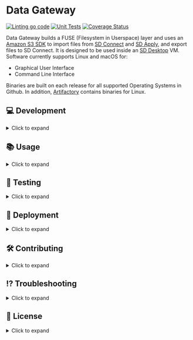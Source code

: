# Data Gateway

[![Linting go code](https://github.com/CSCfi/sda-filesystem/actions/workflows/linting.yml/badge.svg)](https://github.com/CSCfi/sda-filesystem/actions/workflows/linting.yml)
[![Unit Tests](https://github.com/CSCfi/sda-filesystem/actions/workflows/unittest.yml/badge.svg)](https://github.com/CSCfi/sda-filesystem/actions/workflows/unittest.yml)
[![Coverage Status](https://coveralls.io/repos/github/CSCfi/sda-filesystem/badge.svg?branch=main)](https://coveralls.io/github/CSCfi/sda-filesystem?branch=main)

Data Gateway builds a FUSE (Filesystem in Userspace) layer and uses an [Amazon S3 SDK](https://docs.aws.amazon.com/code-library/latest/ug/go_2_s3_code_examples.html) to import files from [SD Connect](https://research.csc.fi/service/sd-connect/) and [SD Apply](https://research.csc.fi/service/sd-apply/), and export files to SD Connect. It is designed to be used inside an [SD Desktop](https://research.csc.fi/service/sd-desktop/) VM. Software currently supports Linux and macOS for:
- Graphical User Interface
- Command Line Interface

Binaries are built on each release for all supported Operating Systems in Github. In addition, [Artifactory](https://artifactory.ci.csc.fi/ui/repos/tree/General/sds-generic-local/desktop) contains binaries for Linux.

## 💻 Development

<details><summary>Click to expand</summary>

### Prerequisites
- Go version 1.24+
- Docker
- On Linux, install `pkg-config` and `libfuse3-dev` with `apt-get`.
- On macOS, install `pkg-config` with Homebrew, and install [macFUSE](https://github.com/macfuse/macfuse/wiki/Getting-Started)

In addition, the GUI requires

- [Wails](https://wails.io/docs/gettingstarted/installation) and its dependencies.
- [pnpm](https://pnpm.io/installation)

### Components

Data Gateway binaries cannot function without all the following components:

- A [nginx proxy](https://gitlab.ci.csc.fi/sds-dev/sd-platform/generic-terminal-proxy) (also called `terminal-proxy`) through which all calls from the VM are routed. It's main purpose it to add various headers to the request.
- A [KrakenD API gateway](https://gitlab.ci.csc.fi/sds-dev/sd-desktop/krakend-api-gateway) that deals with routing, authentication, and many important modifications to the requests and responses.
- An AAI, which the API gateway uses to authenticate the user.
  - SDS AAI in production
- An object storage that can be accessed with AWS S3. Files in this storage are encrypted with Crypt4gh.
- A [plugin for Hashicorp Vault](https://gitlab.ci.csc.fi/sds-dev/c4gh-transit) to store Crypt4gh-encrypted file headers.
- An [Openstack Keystone](https://docs.openstack.org/keystone/latest/) service
  - CSC Pouta in production

All of these components can be run locally either from pulled images or mocked components in [docker-compose.yml](./compose/docker-compose.yml). A [Makefile](Makefile) is provided for ease of use.

### Makefile commands

You can run `make` to see the commands available to you.

#### Setting up

Start with the following command:

```
make requirements
```

This command ensures that you are logged in to Artifactory, generates the frontend assests for the GUI, and creates an `.env` file under [`dev-tools/compose`](./dev-tools/compose). This file is then filled with secrets from our test [vault](http://vault.sdd.csc.fi:8200), an action which will require you to login via the browser.

Once the `.env` file is created, there is one environment variable, `SDS_ACCESS_TOKEN`, that you need to fill in youself. `SDS_ACCESS_TOKEN` is an opaque token for authenticating to the api gateway with the help of the AAI. Instructions for getting a valid access token are [here](https://gitlab.ci.csc.fi/groups/sds-dev/-/wikis/KrakenD/Other-resources/OIDC-Client-and-Access-Tokens). This token will expire after a certain amount of hours, so it will have to be refetched at set intervals. In SD Desktop, the user gets a new token every time they log in.

#### Run and build

```
make all
```

builds and runs all the components locally and, once they are up and running, starts the GUI version of the filesystem. This commands is equivalent to running `make local gui`. Similarly, running `make remote cli` would start up a mock nginx proxy that connects to our test cluster KrakenD, in addition to running the CLI version of the filesystem. These four targets (`local`, `remote`, `cli`, and `gui`) can be combined in the following ways:

```
make local gui   # same as `make all`
make local cli
make remote gui
make remote cli
```

Running all components locally gives you the advantage of easily seeing all the logs, whereas connecting to the test cluster KrakenD enables you to access data from Allas.

You can stop and remove the running containers with the command `make down`.

#### More advanced use cases

There are three different profiles defined in [docker-compose.yml](compose/docker-compose.yml): `fuse`, `krakend` and `keystone`. In addition, there are matching `.env.*` files in [`dev-tools/compose`](./dev-tools/compose). By selecting a profile and its matching `.env` file, you can select which services you wish to run locally. Makefile targets `build_profiles` and `run_profiles` take advantage of this feature. Note that `build_profiles` builds and runs the selected profiles, whereas `run_profiles` just runs them.

The `Makefile` is written so that these two aforementioned targets can be given the desired profiles as arguments, for example:

```
make build_services krakend keystone
```

This command is equivalent to `make local`. The reason why profile `fuse` is not listed for `local` is due to the fact that targets `gui` and `cli` run their binaries on the developer's own computer environment. Profile `fuse` sets up an Ubuntu 24.04 container, similar to the environment in SD Desktop, which you can use to run the CLI. You just need to run

```
make exec
````

to access the container, and then type `./gateway` to run the binary.

Profile `keystone` signifies that you do not want to use data from Allas. Instead, the AAI, vault, S3 storage, and the keystone service are all run locally, and the FUSE will access data generated by the `data-upload` container. The `keystone` profile must be accompanied by the `krakend` profile, since all calls to keystone-related endpoints go through KrakenD.

By running `make build_services krakend`, you can use a local version of KrakenD but still use data from Allas. This may to useful in case you need to debug a problem on the KrakenD side.

On the other hand, an equivalent version of `make remote` in this instance is just `make build_services` without any profile arguments. This command only sets up `terminal-proxy`, as it is the only service without a profile.

### Running the binaries

In case the binaries are run without the help of a `Makefile`, it should be reminded that both GUI and CLI versions require environment variables `PROXY_URL` and `SDS_ACCESS_TOKEN` to function. After the development environment is set up, you can run
```
export $(grep -E '^PROXY_URL|^SDS_ACCESS_TOKEN' $(git rev-parse --show-toplevel)/dev-tools/compose/.env | xargs)
```
to get the correct values exported.

#### Graphical User Interface

`make gui` runs the GUI in [development mode](https://wails.io/docs/reference/cli#dev):
```bash
cd cmd/gui
wails dev
```

In development mode, the application assets are automatically reloaded when they are changed, and you can inspect elements. However, in some computers, the development mode does not function properly, and you will have to open the application in the browser (the wails logs will tell you which localhost port to use). The issue should no longer be present in the [production-ready](https://wails.io/docs/reference/cli#build) binary, which can be created by running:
```bash
cd cmd/gui
wails build -upx -trimpath -clean -s
```
or by simply with `make gui_build`. Note that the `-upx` flag is optional and the app will build faster without it. You may need to add `-tags webkit2_41` to the wails commands to be able to build/run on Ubuntu 24.04. This is already taken care of in the Makefile.

[comment]: # (# For Windows)
[comment]: # (wails build -upx -trimpath -clean -s -webview2=embed)

#### Command Line Interface

Two CLI binaries are released, one for mounting the FUSE ([SDA-Filesystem](#sda-fileystem)) and one for exporting files ([Airlock](#airlock)). The Makefile target `cli` runs the former.

##### SDA-Fileystem

To build the binary:
```bash
go build -o ./go-fuse ./cmd/fuse/main.go
```
Accepted command line arguments:
```bash
./go-fuse -help
Usage of ./go-fuse:
  -http_timeout int
    	Number of seconds to wait before timing out an HTTP request (default 60)
  -loglevel string
    	Logging level. Possible values: {trace,debug,info,warning,error} (default "info")
  -mount string
    	Path to Data Gateway mount point

```
Example run `./go-fuse -mount=$HOME/ExampleMount` will create the FUSE layer in the directory `$HOME/ExampleMount` for both `SD Connect` and `SD Apply`. If no mount point is specified, the filesystem will be mounted in `$HOME/Projects`.

##### Airlock

To build the binary:
```bash
go build -o ./airlock ./cmd/airlock/main.go
```
Accepted command line arguments:
```bash
./airlock -help
Usage of ./airlock:
  -debug
    	Enable debug prints
  -quiet
    	Print only errors
  -segment-size int
    	Maximum size of segments in Mb used to upload data. Valid range is 10-4000. (default 4000)
```
Example run `./airlock username ExampleBucket ExampleFile` will export file `ExampleFile` to bucket `ExampleBucket`.

</details>


## 📚 Usage

<details><summary>Click to expand</summary>

### User commands

User can update the CLI version of the filesystem by typing in the command line the word `update`. This requires that no files inside the filesystem are being used. Update also clears cache. As a result of this operation, new files may be added and some old ones removed. The filesystem in the GUI can be updated with a simple click of a button.

The filesystem can be also updated programatically with the `SIGUSR2` signal in both CLI and GUI.

To update the filesystem on bash in SD Desktop:
```bash
# Update CLI version
kill -s SIGUSR2 $(pgrep go-fuse)

# Update GUI version
kill -s SIGUSR2 $(pgrep sda-fuse)
```

If the user wants to update particular SD Connect files inside the filesystem, the user can input command `clear <path>`. `<path>` is the path to the file/folder that the user wishes to update. `<path>` must at least contain a bucket, i.e. `SD-Connect/project/bucket` or `SD-Connect/project/bucket/file` would be acceptable paths, but not, e.g., `SD-Connect/project`. If the user gives a path to a folder, all files inside this folder are updated but no files are added or removed. This operation clears the cache for all the relevant files so that the new content is read from the storage and sizes of these files are updated in the filesystem.

### Libfuse buffer size

The maximum read buffer size in libfuse is at the moment 262144 bytes. It can be increased to 1 MiB with:

```
dev=$(stat --format="%Hd:%Ld" $HOME/Projects) && echo "1024" > /sys/class/bdi/${dev}/read_ahead_kb
```

Since this requires root access, it may not be possible to implement this in production.

</details>


## 🧪 Testing

<details><summary>Click to expand</summary>

### Unit tests

The provided unit tests can be run with:

```sh
go test ./...
```
### Frontend linting and formatting

Eslint is used for both linting and formatting checks. You can find the defined rules in `eslint.config.js`.

```sh
cd frontend

pnpm run lint
# OR check and fix errors
pnpm run lint --fix
```
</details>

## 🚀 Deployment

<details><summary>Click to expand</summary>

See [Linux setup](docs/linux-setup.md) for setting up the GUI for production. Currently all the binaries are added to the VM by the [customer-vm repository](https://gitlab.ci.csc.fi/sds-dev/sd-desktop/customer-vm/-/blob/main/config/linux/setup-sd-software.sh).

</details>

## 🛠️ Contributing

<details><summary>Click to expand</summary>

Development team members should check internal [contributing guidelines for Gitlab](https://gitlab.ci.csc.fi/groups/sds-dev/-/wikis/Guides/Contributing).

If you are not part of CSC and our development team, your help is nevertheless very welcome. Please see [contributing guidelines for Github](CONTRIBUTING.md).

</details>

## ⁉️ Troubleshooting

<details><summary>Click to expand</summary>

See [troubleshooting](docs/troubleshooting.md) for fixes to known issues.

</details>

## 📜 License

<details><summary>Click to expand</summary>

Data Gateway is released under `MIT`, see [LICENSE](LICENSE).

[Wails](https://wails.io) is released under [MIT](https://github.com/wailsapp/wails/blob/master/LICENSE)

</details>
